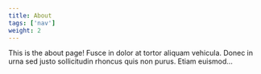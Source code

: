 ```yaml
---
title: About
tags: ['nav']
weight: 2
---
```


This is the about page! Fusce in dolor at tortor aliquam vehicula. Donec in urna sed
justo sollicitudin rhoncus quis non purus. Etiam euismod...
